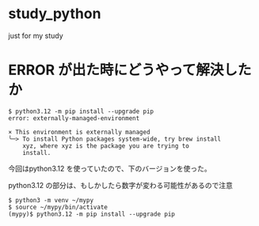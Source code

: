 # study_python
just for my study


# ERROR が出た時にどうやって解決したか

```
$ python3.12 -m pip install --upgrade pip
error: externally-managed-environment

× This environment is externally managed
╰─> To install Python packages system-wide, try brew install
    xyz, where xyz is the package you are trying to
    install.
```

今回はpython3.12 を使っていたので、下のバージョンを使った。

python3.12 の部分は、もしかしたら数字が変わる可能性があるので注意

```
$ python3 -m venv ~/mypy
$ source ~/mypy/bin/activate
(mypy)$ python3.12 -m pip install --upgrade pip
```